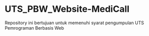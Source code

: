 # UTS_PBW_Website-MediCall
 Repository ini bertujuan untuk memenuhi syarat pengumpulan UTS Pemrograman Berbasis Web
